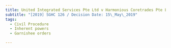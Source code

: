 ```yaml
---
title: United Integrated Services Pte Ltd v Harmonious Coretrades Pte Ltd
subtitle: "[2019] SGHC 126 / Decision Date: 15\_May\_2019"
tags:
  - Civil Procedure
  - Inherent powers
  - Garnishee orders

---
```

